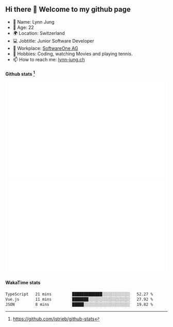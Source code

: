 ## Hi there 👋 Welcome to my github page

- 🧑 Name: Lynn Jung
- 🔞 Age: 22
- 🌍 Location: Switzerland
- 💻 Jobtitle: Junior Software Developer
- 🏢 Workplace: [SoftwareOne AG](https://www.softwareone.com/)
- 🎾 Hobbies: Coding, watching Movies and playing tennis.
- 📫 How to reach me: [lynn-jung.ch](https://lynn-jung.ch/)


#### Github stats [^1]
![](https://github.com/lynn-jung/github-stats/blob/master/generated/overview.svg)  ![](https://github.com/lynn-jung/github-stats/blob/master/generated/languages.svg)


#### WakaTime stats
<!--START_SECTION:waka-->
```text
TypeScript   21 mins         █████████████░░░░░░░░░░░░   52.27 % 
Vue.js       11 mins         ███████░░░░░░░░░░░░░░░░░░   27.92 % 
JSON         8 mins          █████░░░░░░░░░░░░░░░░░░░░   19.82 % 
```
<!--END_SECTION:waka-->

[^1]: https://github.com/jstrieb/github-stats
